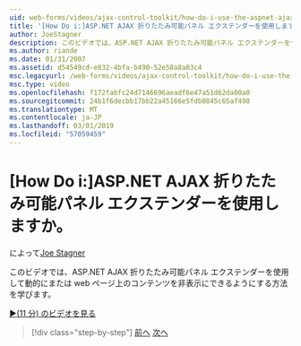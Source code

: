```yaml
---
uid: web-forms/videos/ajax-control-toolkit/how-do-i-use-the-aspnet-ajax-collapsable-panel-extender
title: '[How Do i:]ASP.NET AJAX 折りたたみ可能パネル エクステンダーを使用しますか。 | Microsoft Docs'
author: JoeStagner
description: このビデオでは、ASP.NET AJAX 折りたたみ可能パネル エクステンダーを使用して動的にまたは web ページ上のコンテンツを非表示にできるようにする方法を学びます。
ms.author: riande
ms.date: 01/31/2007
ms.assetid: d54549cd-e832-4bfa-b490-52e58a8a03c4
msc.legacyurl: /web-forms/videos/ajax-control-toolkit/how-do-i-use-the-aspnet-ajax-collapsable-panel-extender
msc.type: video
ms.openlocfilehash: f172fabfc24d7146696aeadf6e47a51d62da00a0
ms.sourcegitcommit: 24b1f6decbb17bb22a45166e5fdb0845c65af498
ms.translationtype: MT
ms.contentlocale: ja-JP
ms.lasthandoff: 03/01/2019
ms.locfileid: "57059459"
---
```

<a name="how-do-i-use-the-aspnet-ajax-collapsable-panel-extender"></a>[How Do i:]ASP.NET AJAX 折りたたみ可能パネル エクステンダーを使用しますか。
====================
によって[Joe Stagner](https://github.com/JoeStagner)

このビデオでは、ASP.NET AJAX 折りたたみ可能パネル エクステンダーを使用して動的にまたは web ページ上のコンテンツを非表示にできるようにする方法を学びます。

[&#9654;(11 分) のビデオを見る](https://channel9.msdn.com/Blogs/ASP-NET-Site-Videos/how-do-i-use-the-aspnet-ajax-collapsable-panel-extender)

> [!div class="step-by-step"]
> [前へ](how-do-i-use-the-aspnet-ajax-accordion-control.md)
> [次へ](how-do-i-use-the-aspnet-ajax-draggable-panel-extender.md)
